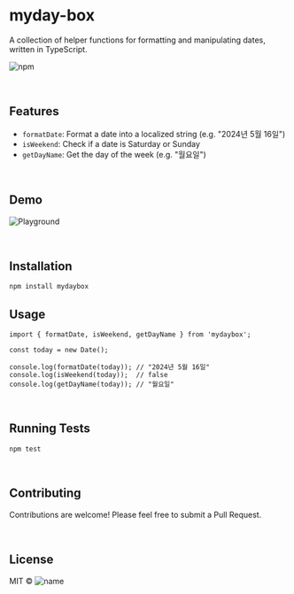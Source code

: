 # myday-box

A collection of helper functions for formatting and manipulating dates, written in TypeScript.

![npm]()

<br>

## Features

- `formatDate`: Format a date into a localized string (e.g. "2024년 5월 16일")
- `isWeekend`: Check if a date is Saturday or Sunday
- `getDayName`: Get the day of the week (e.g. "월요일")

<br>

## Demo

![Playground]()

<br>

## Installation

```bash
npm install mydaybox
```

## Usage

```
import { formatDate, isWeekend, getDayName } from 'mydaybox';

const today = new Date();

console.log(formatDate(today)); // "2024년 5월 16일"
console.log(isWeekend(today));  // false
console.log(getDayName(today)); // "월요일"
```

<br>

## Running Tests

```
npm test
```

<br>

## Contributing

Contributions are welcome! Please feel free to submit a Pull Request.

<br>

## License

MIT © ![name]()
